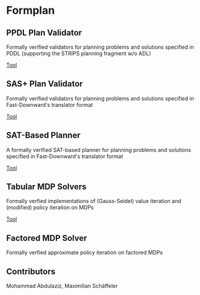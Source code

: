 # Formplan

## PPDL Plan Validator
Formally verified validators for planning problems and solutions specified in PDDL (supporting the STRIPS planning fragment w/o ADL)

[Tool](https://github.com/mabdula/PDDL_STRIPS_Verified_Validator)

## SAS+ Plan Validator
Formally verified validators for planning problems and solutions specified in Fast-Downward's translator format

[Tool](https://mabdula.github.io/sw/SASP_val.tgz)

## SAT-Based Planner
A formally verified SAT-based planner for planning problems and solutions specified in Fast-Downward's translator format

[Tool](https://github.com/mabdula/Verified-SAT-Based-Planning)

## Tabular MDP Solvers
Formally verfied implementations of (Gauss-Seidel) value iteration and (modified) policy iteration on MDPs

[Tool](https://github.com/schaeffm/mdps-isabelle-hol)

## Factored MDP Solver
Formally verfied approximate policy iteration on factored MDPs

## Contributors
Mohammad Abdulaziz, Maximilian Schäffeler
